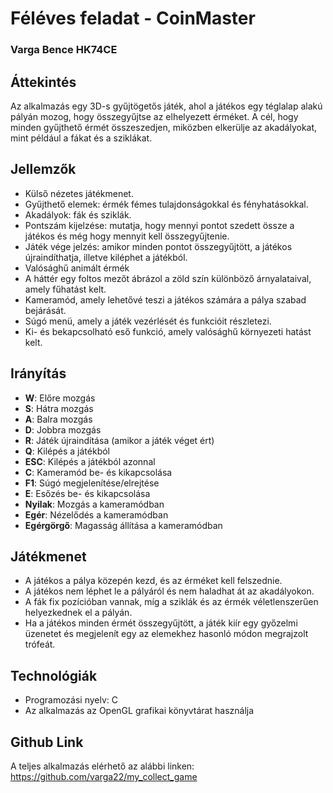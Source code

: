 # Féléves feladat - CoinMaster

### Varga Bence HK74CE

## Áttekintés
Az alkalmazás egy 3D-s gyűjtögetős játék, ahol a játékos egy téglalap alakú pályán mozog, hogy összegyűjtse az elhelyezett érméket. A cél, hogy minden gyűjthető érmét összeszedjen, miközben elkerülje az akadályokat, mint például a fákat és a sziklákat.

## Jellemzők
- Külső nézetes játékmenet.
- Gyűjthető elemek: érmék fémes tulajdonságokkal és fényhatásokkal.
- Akadályok: fák és sziklák.
- Pontszám kijelzése: mutatja, hogy mennyi pontot szedett össze a játékos és még hogy mennyit kell összegyűjtenie.
- Játék vége jelzés: amikor minden pontot összegyűjtött, a játékos újraindíthatja, illetve kiléphet a játékból.
- Valósághű animált érmék
- A háttér egy foltos mezőt ábrázol a zöld szín különböző árnyalataival, amely fűhatást kelt.
- Kameramód, amely lehetővé teszi a játékos számára a pálya szabad bejárását.
- Súgó menü, amely a játék vezérlését és funkcióit részletezi.
- Ki- és bekapcsolható eső funkció, amely valósághű környezeti hatást kelt.

## Irányítás
- **W**: Előre mozgás
- **S**: Hátra mozgás
- **A**: Balra mozgás
- **D**: Jobbra mozgás
- **R**: Játék újraindítása (amikor a játék véget ért)
- **Q**: Kilépés a játékból
- **ESC**: Kilépés a játékból azonnal
- **C**: Kameramód be- és kikapcsolása
- **F1**: Súgó megjelenítése/elrejtése
- **E**: Esőzés be- és kikapcsolása
- **Nyilak**: Mozgás a kameramódban
- **Egér**: Nézelődés a kameramódban
- **Egérgörgő**: Magasság állítása a kameramódban

## Játékmenet
- A játékos a pálya közepén kezd, és az érméket kell felszednie.
- A játékos nem léphet le a pályáról és nem haladhat át az akadályokon.
- A fák fix pozícióban vannak, míg a sziklák és az érmék véletlenszerűen helyezkednek el a pályán.
- Ha a játékos minden érmét összegyűjtött, a játék kiír egy győzelmi üzenetet és megjelenít egy az elemekhez hasonló módon megrajzolt trófeát.

## Technológiák
- Programozási nyelv: C
- Az alkalmazás az OpenGL grafikai könyvtárat használja

## Github Link

A teljes alkalmazás elérhető az alábbi linken:
https://github.com/varga22/my_collect_game
